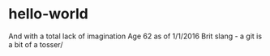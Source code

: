 # hello-world
And with a total lack of imagination
Age 62 as of 1/1/2016
Brit slang - a git is a bit of a tosser/

